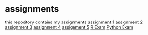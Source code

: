 # assignments
this repository contains my assignments
[assignment 1](https://github.com/SusanneEngelen/assignments/blob/master/Assignment_week_2.ipynb)
[assignment 2](https://github.com/SusanneEngelen/assignments/blob/master/Assignment_week_4.ipynb)
[assignment 3](https://github.com/SusanneEngelen/assignments/blob/master/Assignment_week_5.ipynb)
[assignment 4](https://github.com/SusanneEngelen/assignments/blob/master/assignment4.ipynb)
[assignment 5](https://github.com/SusanneEngelen/assignments/blob/master/assignment5.ipynb)
[R Exam](https://github.com/SusanneEngelen/assignments/blob/master/OECD_R_exam%20(4).ipynb)
[Python Exam](https://github.com/SusanneEngelen/assignments/blob/master/Final_Assignment_Python_1_students%20(6).ipynb)
